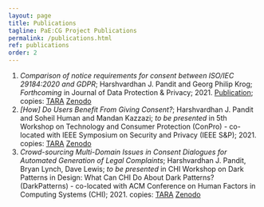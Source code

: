 ```yaml
---
layout: page
title: Publications
tagline: PaE:CG Project Publications
permalink: /publications.html
ref: publications
order: 2
---
```


1. *Comparison of notice requirements for consent between ISO/IEC 29184:2020 and GDPR*; Harshvardhan J. Pandit and Georg Philip Krog; _Forthcoming_ in Journal of Data Protection & Privacy; 2021. [Publication](https://www.henrystewartpublications.com/jdpp); copies: [TARA](https://hdl.handle.net/2262/94703) [Zenodo](https://doi.org/10.5281/zenodo.4444925)
2. *[How] Do Users Benefit From Giving Consent?*; Harshvardhan J. Pandit and Soheil Human and Mandan Kazzazi; _to be presented_ in 5th Workshop on Technology and Consumer Protection (ConPro) - co-located with IEEE Symposium on Security and Privacy (IEEE S&P); 2021. copies: [TARA](https://hdl.handle.net/2262/95783) [Zenodo](https://doi.org/10.5281/zenodo.4601141)
3. *Crowd-sourcing Multi-Domain Issues in Consent Dialogues for Automated Generation of Legal Complaints*; Harshvardhan J. Pandit, Bryan Lynch, Dave Lewis; _to be presented_ in CHI Workshop on Dark Patterns in Design: What Can CHI Do About Dark Patterns? (DarkPatterns) - co-located with ACM Conference on Human Factors in Computing Systems (CHI); 2021. copies: [TARA](https://hdl.handle.net/2262/95781) [Zenodo](http://doi.org/10.5281/zenodo.4553324)